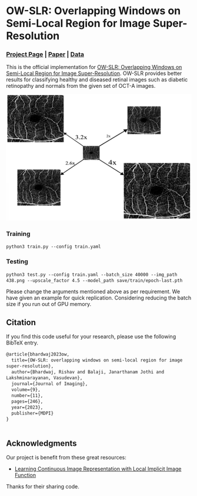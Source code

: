 # OW-SLR: Overlapping Windows on Semi-Local Region for Image Super-Resolution
### [Project Page](https://rishavbb.github.io/ow-slr/index.html) | [Paper](https://www.mdpi.com/2313-433X/9/11/246) | [Data](https://ieee-dataport.org/open-access/octa-500)

This is the official implementation for [OW-SLR: Overlapping Windows on Semi-Local Region for Image Super-Resolution](https://www.mdpi.com/2313-433X/9/11/246). OW-SLR provides better results for classifying healthy and diseased retinal images such as diabetic retinopathy and normals from the given set of OCT-A images.

![image](assets/image.png)

### Training

```
python3 train.py --config train.yaml
```

### Testing

```
python3 test.py --config train.yaml --batch_size 40000 --img_path 438.png --upscale_factor 4.5 --model_path save/train/epoch-last.pth
```
Please change the arguments mentioned above as per requirement. We have given an example for quick replication.
Considering reducing the batch size if you run out of GPU memory.


## Citation

If you find this code useful for your research, please use the following BibTeX entry.

```
@article{bhardwaj2023ow,
  title={OW-SLR: overlapping windows on semi-local region for image super-resolution},
  author={Bhardwaj, Rishav and Balaji, Janarthanam Jothi and Lakshminarayanan, Vasudevan},
  journal={Journal of Imaging},
  volume={9},
  number={11},
  pages={246},
  year={2023},
  publisher={MDPI}
}


```

## Acknowledgments

Our project is benefit from these great resources:

- [Learning Continuous Image Representation with Local Implicit Image Function](https://github.com/yinboc/liif/tree/main)

Thanks for their sharing code.
